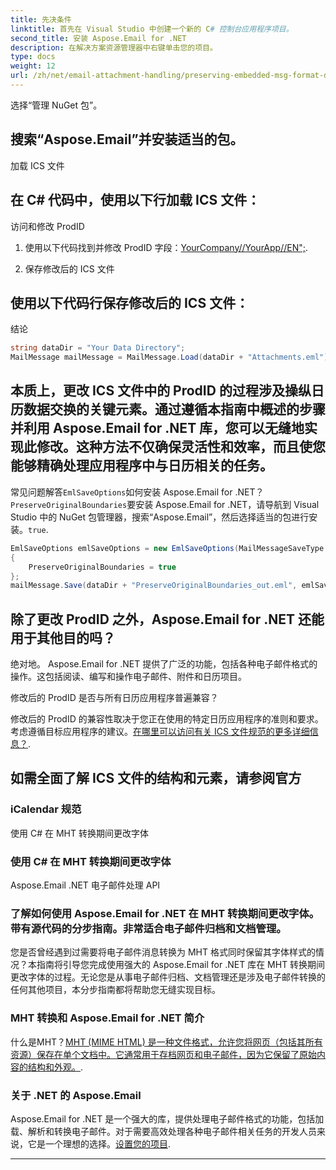 ```yaml
---
title: 先决条件
linktitle: 首先在 Visual Studio 中创建一个新的 C# 控制台应用程序项目。
second_title: 安装 Aspose.Email for .NET
description: 在解决方案资源管理器中右键单击您的项目。
type: docs
weight: 12
url: /zh/net/email-attachment-handling/preserving-embedded-msg-format-during-load-with-csharp/
---
```


选择“管理 NuGet 包”。

## 搜索“Aspose.Email”并安装适当的包。

加载 ICS 文件

## 在 C# 代码中，使用以下行加载 ICS 文件：

访问和修改 ProdID

1. 使用以下代码找到并修改 ProdID 字段：[YourCompany//YourApp//EN";](https://releases.aspose.com/email/net/).

2. 保存修改后的 ICS 文件

## 使用以下代码行保存修改后的 ICS 文件：

结论

```csharp
string dataDir = "Your Data Directory";
MailMessage mailMessage = MailMessage.Load(dataDir + "Attachments.eml");
```

## 本质上，更改 ICS 文件中的 ProdID 的过程涉及操纵日历数据交换的关键元素。通过遵循本指南中概述的步骤并利用 Aspose.Email for .NET 库，您可以无缝地实现此修改。这种方法不仅确保灵活性和效率，而且使您能够精确处理应用程序中与日历相关的任务。

常见问题解答`EmlSaveOptions`如何安装 Aspose.Email for .NET？`PreserveOriginalBoundaries`要安装 Aspose.Email for .NET，请导航到 Visual Studio 中的 NuGet 包管理器，搜索“Aspose.Email”，然后选择适当的包进行安装。`true`.

```csharp
EmlSaveOptions emlSaveOptions = new EmlSaveOptions(MailMessageSaveType.EmlFormat)
{
    PreserveOriginalBoundaries = true
};
mailMessage.Save(dataDir + "PreserveOriginalBoundaries_out.eml", emlSaveOptions);
```

## 除了更改 ProdID 之外，Aspose.Email for .NET 还能用于其他目的吗？

绝对地。 Aspose.Email for .NET 提供了广泛的功能，包括各种电子邮件格式的操作。这包括阅读、编写和操作电子邮件、附件和日历项目。

修改后的 ProdID 是否与所有日历应用程序普遍兼容？

修改后的 ProdID 的兼容性取决于您正在使用的特定日历应用程序的准则和要求。考虑遵循目标应用程序的建议。[在哪里可以访问有关 ICS 文件规范的更多详细信息？](https://reference.aspose.com/email/net/).

## 如需全面了解 ICS 文件的结构和元素，请参阅官方

### iCalendar 规范
   
使用 C# 在 MHT 转换期间更改字体

### 使用 C# 在 MHT 转换期间更改字体

Aspose.Email .NET 电子邮件处理 API

### 了解如何使用 Aspose.Email for .NET 在 MHT 转换期间更改字体。带有源代码的分步指南。非常适合电子邮件归档和文档管理。

您是否曾经遇到过需要将电子邮件消息转换为 MHT 格式同时保留其字体样式的情况？本指南将引导您完成使用强大的 Aspose.Email for .NET 库在 MHT 转换期间更改字体的过程。无论您是从事电子邮件归档、文档管理还是涉及电子邮件转换的任何其他项目，本分步指南都将帮助您无缝实现目标。

### MHT 转换和 Aspose.Email for .NET 简介

什么是MHT？[MHT (MIME HTML) 是一种文件格式，允许您将网页（包括其所有资源）保存在单个文档中。它通常用于存档网页和电子邮件，因为它保留了原始内容的结构和外观。](https://reference.aspose.com/email/net/).

### 关于 .NET 的 Aspose.Email

Aspose.Email for .NET 是一个强大的库，提供处理电子邮件格式的功能，包括加载、解析和转换电子邮件。对于需要高效处理各种电子邮件相关任务的开发人员来说，它是一个理想的选择。[设置您的项目](https://releases.aspose.com/email/net/).

---